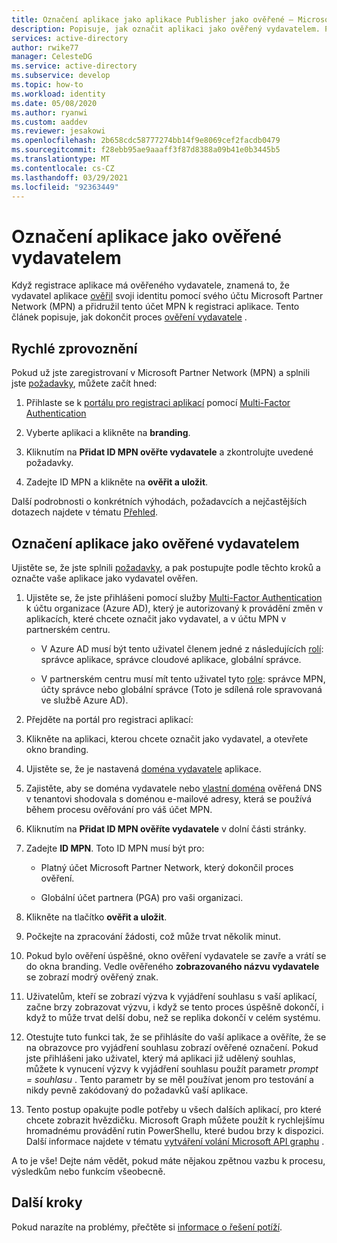 ```yaml
---
title: Označení aplikace jako aplikace Publisher jako ověřené – Microsoft Identity Platform | Azure
description: Popisuje, jak označit aplikaci jako ověřený vydavatelem. Pokud je aplikace označena jako ověřená vydavatelem, znamená to, že vydavatel ověřil svoji identitu pomocí účtu Microsoft Partner Network, který dokončil proces ověření a přidružil tento účet MPN k registraci aplikace.
services: active-directory
author: rwike77
manager: CelesteDG
ms.service: active-directory
ms.subservice: develop
ms.topic: how-to
ms.workload: identity
ms.date: 05/08/2020
ms.author: ryanwi
ms.custom: aaddev
ms.reviewer: jesakowi
ms.openlocfilehash: 2b658cdc58777274bb14f9e8069cef2facdb0479
ms.sourcegitcommit: f28ebb95ae9aaaff3f87d8388a09b41e0b3445b5
ms.translationtype: MT
ms.contentlocale: cs-CZ
ms.lasthandoff: 03/29/2021
ms.locfileid: "92363449"
---
```

# <a name="mark-your-app-as-publisher-verified"></a>Označení aplikace jako ověřené vydavatelem

Když registrace aplikace má ověřeného vydavatele, znamená to, že vydavatel aplikace [ověřil](/partner-center/verification-responses) svoji identitu pomocí svého účtu Microsoft Partner Network (MPN) a přidružil tento účet MPN k registraci aplikace. Tento článek popisuje, jak dokončit proces [ověření vydavatele](publisher-verification-overview.md) .

## <a name="quickstart"></a>Rychlé zprovoznění
Pokud už jste zaregistrovaní v Microsoft Partner Network (MPN) a splnili jste [požadavky](publisher-verification-overview.md#requirements), můžete začít hned: 

1. Přihlaste se k [portálu pro registraci aplikací](https://aka.ms/PublisherVerificationPreview) pomocí [Multi-Factor Authentication](../fundamentals/concept-fundamentals-mfa-get-started.md)

1. Vyberte aplikaci a klikněte na **branding**. 

1. Kliknutím na **Přidat ID MPN ověřte vydavatele** a zkontrolujte uvedené požadavky.

1. Zadejte ID MPN a klikněte na **ověřit a uložit**.

Další podrobnosti o konkrétních výhodách, požadavcích a nejčastějších dotazech najdete v tématu [Přehled](publisher-verification-overview.md).


## <a name="mark-your-app-as-publisher-verified"></a>Označení aplikace jako ověřené vydavatelem
Ujistěte se, že jste splnili [požadavky](publisher-verification-overview.md#requirements), a pak postupujte podle těchto kroků a označte vaše aplikace jako vydavatel ověřen.  

1. Ujistěte se, že jste přihlášeni pomocí služby [Multi-Factor Authentication](../fundamentals/concept-fundamentals-mfa-get-started.md) k účtu organizace (Azure AD), který je autorizovaný k provádění změn v aplikacích, které chcete označit jako vydavatel, a v účtu MPN v partnerském centru.

    - V Azure AD musí být tento uživatel členem jedné z následujících [rolí](../roles/permissions-reference.md): správce aplikace, správce cloudové aplikace, globální správce. 

    - V partnerském centru musí mít tento uživatel tyto [role](/partner-center/permissions-overview): správce MPN, účty správce nebo globální správce (Toto je sdílená role spravovaná ve službě Azure AD). 

1. Přejděte na portál pro registraci aplikací:  

1. Klikněte na aplikaci, kterou chcete označit jako vydavatel, a otevřete okno branding. 

1. Ujistěte se, že je nastavená [doména vydavatele](howto-configure-publisher-domain.md) aplikace. 

1. Zajistěte, aby se doména vydavatele nebo [vlastní doména](../fundamentals/add-custom-domain.md) ověřená DNS v tenantovi shodovala s doménou e-mailové adresy, která se používá během procesu ověřování pro váš účet MPN.

1. Kliknutím na **Přidat ID MPN ověříte vydavatele** v dolní části stránky. 

1. Zadejte **ID MPN**. Toto ID MPN musí být pro: 

    - Platný účet Microsoft Partner Network, který dokončil proces ověření.  

    - Globální účet partnera (PGA) pro vaši organizaci. 

1. Klikněte na tlačítko **ověřit a uložit**. 

1. Počkejte na zpracování žádosti, což může trvat několik minut. 

1. Pokud bylo ověření úspěšné, okno ověření vydavatele se zavře a vrátí se do okna branding. Vedle ověřeného **zobrazovaného názvu vydavatele** se zobrazí modrý ověřený znak. 

1. Uživatelům, kteří se zobrazí výzva k vyjádření souhlasu s vaší aplikací, začne brzy zobrazovat výzvu, i když se tento proces úspěšně dokončí, i když to může trvat delší dobu, než se replika dokončí v celém systému. 

1. Otestujte tuto funkci tak, že se přihlásíte do vaší aplikace a ověříte, že se na obrazovce pro vyjádření souhlasu zobrazí ověřené označení. Pokud jste přihlášeni jako uživatel, který má aplikaci již udělený souhlas, můžete k vynucení výzvy k vyjádření souhlasu použít parametr *prompt = souhlasu* . Tento parametr by se měl používat jenom pro testování a nikdy pevně zakódovaný do požadavků vaší aplikace.

1. Tento postup opakujte podle potřeby u všech dalších aplikací, pro které chcete zobrazit hvězdičku. Microsoft Graph můžete použít k rychlejšímu hromadnému provádění rutin PowerShellu, které budou brzy k dispozici. Další informace najdete v tématu [vytváření volání Microsoft API graphu](troubleshoot-publisher-verification.md#making-microsoft-graph-api-calls) . 

A to je vše! Dejte nám vědět, pokud máte nějakou zpětnou vazbu k procesu, výsledkům nebo funkcím všeobecně. 

## <a name="next-steps"></a>Další kroky
Pokud narazíte na problémy, přečtěte si [informace o řešení potíží](troubleshoot-publisher-verification.md).

